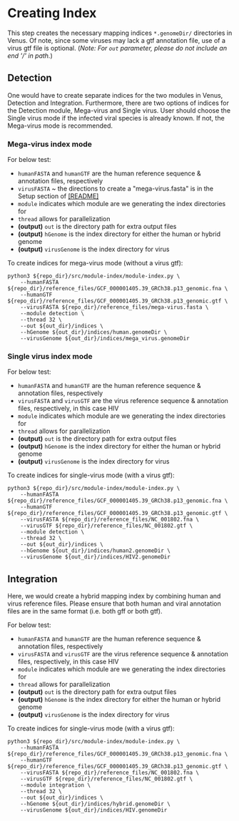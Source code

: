 # Creating Index
This step creates the necessary mapping indices `*.genomeDir/` directories in Venus. Of note, since some viruses may lack a gtf annotation file, use of a virus gtf file is optional. (*Note: For `out` parameter, please do not include an end '/' in path.*) 

## Detection
One would have to create separate indices for the two modules in Venus, Detection and Integration. Furthermore, there are two options of indices for the Detection module, Mega-virus and Single virus. User should choose the Single virus mode if the infected viral species is already known. If not, the Mega-virus mode is recommended.

### Mega-virus index mode
For below test:
- `humanFASTA` and `humanGTF` are the human reference sequence & annotation files, respectively
-  `virusFASTA` ~ the directions to create a "mega-virus.fasta" is in the Setup section of [[README]](../../README.md)
- `module` indicates which module are we generating the index directories for
- `thread` allows for parallelization
- **(output)** `out` is the directory path for extra output files
- **(output)** `hGenome` is the index directory for either the human or hybrid genome
- **(output)** `virusGenome` is the index directory for virus

To create indices for mega-virus mode (without a virus gtf):
```   
python3 ${repo_dir}/src/module-index/module-index.py \
    --humanFASTA ${repo_dir}/reference_files/GCF_000001405.39_GRCh38.p13_genomic.fna \
    --humanGTF ${repo_dir}/reference_files/GCF_000001405.39_GRCh38.p13_genomic.gtf \
    --virusFASTA ${repo_dir}/reference_files/mega-virus.fasta \
    --module detection \
    --thread 32 \
    --out ${out_dir}/indices \
    --hGenome ${out_dir}/indices/human.genomeDir \
    --virusGenome ${out_dir}/indices/mega_virus.genomeDir
```

### Single virus index mode
For below test:
- `humanFASTA` and `humanGTF` are the human reference sequence & annotation files, respectively
- `virusFASTA` and `virusGTF` are the virus reference sequence & annotation files, respectively, in this case HIV
- `module` indicates which module are we generating the index directories for
- `thread` allows for parallelization
- **(output)** `out` is the directory path for extra output files
- **(output)** `hGenome` is the index directory for either the human or hybrid genome
- **(output)** `virusGenome` is the index directory for virus

To create indices for single-virus mode (with a virus gtf):
```   
python3 ${repo_dir}/src/module-index/module-index.py \
    --humanFASTA ${repo_dir}/reference_files/GCF_000001405.39_GRCh38.p13_genomic.fna \
    --humanGTF ${repo_dir}/reference_files/GCF_000001405.39_GRCh38.p13_genomic.gtf \
    --virusFASTA ${repo_dir}/reference_files/NC_001802.fna \
    --virusGTF ${repo_dir}/reference_files/NC_001802.gtf \
    --module detection \
    --thread 32 \
    --out ${out_dir}/indices \
    --hGenome ${out_dir}/indices/human2.genomeDir \
    --virusGenome ${out_dir}/indices/HIV2.genomeDir
```


## Integration
Here, we would create a hybrid mapping index by combining human and virus reference files. Please ensure that both human and viral annotation files are in the same format (i.e. both gff or both gtf).

For below test:
- `humanFASTA` and `humanGTF` are the human reference sequence & annotation files, respectively
- `virusFASTA` and `virusGTF` are the virus reference sequence & annotation files, respectively, in this case HIV
- `module` indicates which module are we generating the index directories for
- `thread` allows for parallelization
- **(output)** `out` is the directory path for extra output files
- **(output)** `hGenome` is the index directory for either the human or hybrid genome
- **(output)** `virusGenome` is the index directory for virus

To create indices for single-virus mode (with a virus gtf):
```   
python3 ${repo_dir}/src/module-index/module-index.py \
    --humanFASTA ${repo_dir}/reference_files/GCF_000001405.39_GRCh38.p13_genomic.fna \
    --humanGTF ${repo_dir}/reference_files/GCF_000001405.39_GRCh38.p13_genomic.gtf \
    --virusFASTA ${repo_dir}/reference_files/NC_001802.fna \
    --virusGTF ${repo_dir}/reference_files/NC_001802.gtf \
    --module integration \
    --thread 32 \
    --out ${out_dir}/indices \
    --hGenome ${out_dir}/indices/hybrid.genomeDir \
    --virusGenome ${out_dir}/indices/HIV.genomeDir
```
